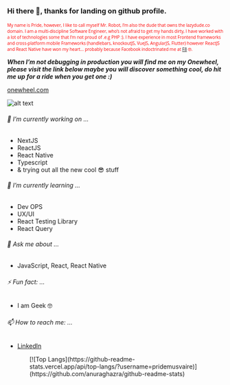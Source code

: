 ### Hi there 👋, thanks for landing on github profile.


<span style="font-family:'Open Sans'; font-size:10px;color: red;">My name is Pride, however, I like to call myself Mr. Robot, I’m also the dude that owns the lazydude.co domain.
I am a multi-discipline Software Engineer, who’s not afraid to get my hands dirty, I have worked with a lot of technologies some that I’m not proud of .e.g PHP :).
I have experience in most Frontend frameworks and cross-platform mobile Frameworks (handlebars, knockoutJS, VueJS, AngularJS, Flutter) however ReactJS and React Native have won my heart... probably because Facebook indoctrinated me at [F8](https://developers.facebook.com/blog/post/2019/05/16/F8-2019-hackathon-winners-announced/) 🤓.</span>

***When I’m not debugging in production you will find me on my Onewheel, please visit the link below maybe you will discover something cool, do hit me up for a ride when you get one :)***

[onewheel.com](https://onewheel.com)

![alt text](https://scontent-jnb1-1.xx.fbcdn.net/v/t1.0-9/103578871_3005277246257136_5509427942757865670_o.jpg?_nc_cat=108&ccb=1-3&_nc_sid=730e14&_nc_eui2=AeHeUkk2A-DNSEFXHRuiLNGkcwvFVp59R9FzC8VWnn1H0dAsVv83XbKTOE8W3WVFgfdwyNWvgehmzYLaZFhJ5_L-&_nc_ohc=FJuD5ipJVycAX84dAfo&_nc_ht=scontent-jnb1-1.xx&oh=7e7b3aaf8caa71f92740795831a7a98d&oe=607609BB "My Onewheel")


###### 🔭 I’m currently working on ...
- NextJS
- ReactJS
- React Native
- Typescript 
- & trying out all the new cool 😎 stuff

###### 🌱 I’m currently learning ...
- Dev OPS
- UX/UI
- React Testing Library
- React Query

###### 💬 Ask me about ...
- JavaScript, React, React Native

###### ⚡ Fun fact: ...
- I am Geek 🤓

###### 📫 How to reach me: ...
- [LinkedIn](https://www.linkedin.com/in/pridemusvaire)

<div style="max-width: 400px;margin: 0 auto;">
[![Top Langs](https://github-readme-stats.vercel.app/api/top-langs/?username=pridemusvaire)](https://github.com/anuraghazra/github-readme-stats)
</div>

<!--
**pridemusvaire/pridemusvaire** is a ✨ _special_ ✨ repository because its `README.md` (this file) appears on your GitHub profile.

Here are some ideas to get you started:


- 👯 I’m looking to collaborate on ...
- 🤔 I’m looking for help with ...

- 😄 Pronouns: ...

-->
